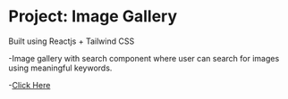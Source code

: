 # Project: Image Gallery
Built using Reactjs + Tailwind CSS


-Image gallery with search component where user can search for images using meaningful keywords.


-[Click Here]( https://vishakhayadav0305.github.io/Img-Gallery/)
